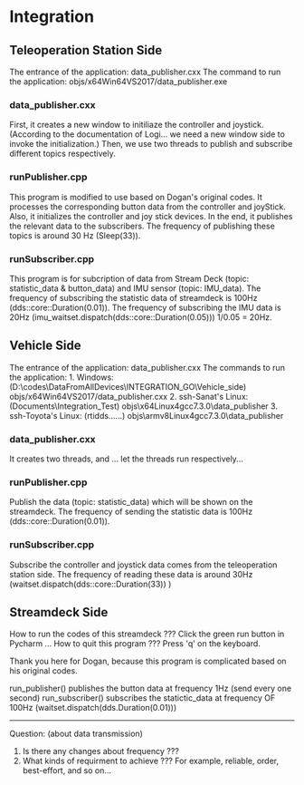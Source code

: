 # Integration


## Teleoperation Station Side
The entrance of the application: data_publisher.cxx
The command to run the application: objs/x64Win64VS2017/data_publisher.exe

### data_publisher.cxx
First, it creates a new window to initiliaze the controller and joystick. (According to the documentation of Logi... we need a new window side to invoke the initialization.)
Then, we use two threads to publish and subscribe different topics respectively.

### runPublisher.cpp
This program is modified to use based on Dogan's original codes.
It processes the corresponding button data from the controller and joyStick.
Also, it initializes the controller and joy stick devices.
In the end, it publishes the relevant data to the subscribers.
The frequency of publishing these topics is around 30 Hz (Sleep(33)).

### runSubscriber.cpp
This program is for subcription of data from Stream Deck (topic: statistic_data & button_data) and IMU sensor (topic: IMU_data).
The frequency of subscribing the statistic data of streamdeck is 100Hz (dds::core::Duration(0.01)).
The frequency of subscribing the IMU data is 20Hz (imu_waitset.dispatch(dds::core::Duration(0.05))) 1/0.05 = 20Hz.


## Vehicle Side
The entrance of the application: data_publisher.cxx
The commands to run the application:
    1. Windows: (D:\codes\DataFromAllDevices\INTEGRATION_GO\Vehicle_side)
        objs/x64Win64VS2017/data_publisher.cxx
    2. ssh-Sanat's Linux: (Documents\Integration_Test\)
        objs\x64Linux4gcc7.3.0\data_publisher
    3. ssh-Toyota's Linux: (rtidds\......)
        objs\armv8Linux4gcc7.3.0\data_publisher

### data_publisher.cxx
It creates two threads, and ... let the threads run respectively...

### runPublisher.cpp
Publish the data (topic: statistic_data) which will be shown on the streamdeck.
The frequency of sending the statistic data is 100Hz (dds::core::Duration(0.01)).

### runSubscriber.cpp
Subscribe the controller and joystick data comes from the teleoperation station side.
The frequency of reading these data is around 30Hz (waitset.dispatch(dds::core::Duration(33)) )


## Streamdeck Side
How to run the codes of this streamdeck ???
Click the green run button in Pycharm ...
How to quit this program ???
Press 'q' on the keyboard.

Thank you here for Dogan, because this program is complicated based on his original codes.

run_publisher() publishes the button data at frequency 1Hz (send every one second)
run_subscriber() subscribes the statictic_data at frequency OF 100Hz (waitset.dispatch(dds.Duration(0.01)))


---
Question: (about data transmission)
1. Is there any changes about frequency ???
2. What kinds of requirment to achieve ??? For example, reliable, order, best-effort, and so on...